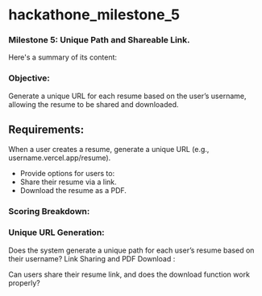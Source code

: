 # hackathone_milestone_5
### Milestone 5: Unique Path and Shareable Link. 

Here's a summary of its content:

### Objective:

Generate a unique URL for each resume based on the user’s username, allowing the resume to be shared and downloaded.

## Requirements:

When a user creates a resume, generate a unique URL (e.g., username.vercel.app/resume).
<ul>
  <li>
    Provide options for users to:
  </li>
  <li>
    Share their resume via a link.
  </li>
  <li>
    Download the resume as a PDF.
  </li>
</ul>

### Scoring Breakdown:

### Unique URL Generation:

Does the system generate a unique path for each user’s resume based on their username?
Link Sharing and PDF Download :

Can users share their resume link, and does the download function work properly?
